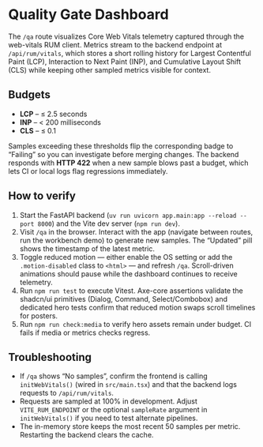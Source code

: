 # Quality Gate Dashboard

The `/qa` route visualizes Core Web Vitals telemetry captured through the web-vitals RUM client. Metrics stream to the backend endpoint at `/api/rum/vitals`, which stores a short rolling history for Largest Contentful Paint (LCP), Interaction to Next Paint (INP), and Cumulative Layout Shift (CLS) while keeping other sampled metrics visible for context.

## Budgets

- **LCP** – ≤ 2.5 seconds
- **INP** – < 200 milliseconds
- **CLS** – ≤ 0.1

Samples exceeding these thresholds flip the corresponding badge to “Failing” so you can investigate before merging changes. The backend responds with **HTTP 422** when a new sample blows past a budget, which lets CI or local logs flag regressions immediately.

## How to verify

1. Start the FastAPI backend (`uv run uvicorn app.main:app --reload --port 8000`) and the Vite dev server (`npm run dev`).
2. Visit `/qa` in the browser. Interact with the app (navigate between routes, run the workbench demo) to generate new samples. The “Updated” pill shows the timestamp of the latest metric.
3. Toggle reduced motion — either enable the OS setting or add the `.motion-disabled` class to `<html>` — and refresh `/qa`. Scroll-driven animations should pause while the dashboard continues to receive telemetry.
4. Run `npm run test` to execute Vitest. Axe-core assertions validate the shadcn/ui primitives (Dialog, Command, Select/Combobox) and dedicated hero tests confirm that reduced motion swaps scroll timelines for posters.
5. Run `npm run check:media` to verify hero assets remain under budget. CI fails if media or metrics checks regress.

## Troubleshooting

- If `/qa` shows “No samples”, confirm the frontend is calling `initWebVitals()` (wired in `src/main.tsx`) and that the backend logs requests to `/api/rum/vitals`.
- Requests are sampled at 100% in development. Adjust `VITE_RUM_ENDPOINT` or the optional `sampleRate` argument in `initWebVitals()` if you need to test alternate pipelines.
- The in-memory store keeps the most recent 50 samples per metric. Restarting the backend clears the cache.
